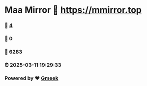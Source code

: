 # Maa Mirror :link: https://mmirror.top 
### :page_facing_up: [4](https://mmirror.top/tag.html) 
### :speech_balloon: 0 
### :hibiscus: 6283 
### :alarm_clock: 2025-03-11 19:29:33 
### Powered by :heart: [Gmeek](https://github.com/Meekdai/Gmeek)
